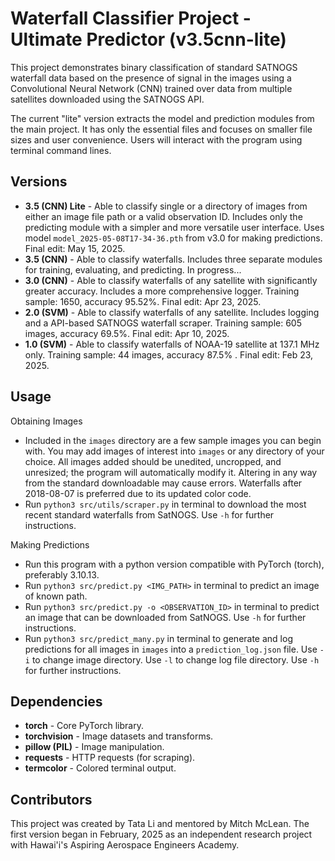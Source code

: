 # Waterfall Classifier Project - Ultimate Predictor (v3.5cnn-lite)

This project demonstrates binary classification of standard SATNOGS waterfall data based on the presence of signal in the images using a Convolutional Neural Network (CNN) trained over data from multiple satellites downloaded using the SATNOGS API.

The current "lite" version extracts the model and prediction modules from the main project. It has only the essential files and focuses on smaller file sizes and user convenience. Users will interact with the program using terminal command lines.

## Versions

* **3.5 (CNN) Lite** - Able to classify single or a directory of images from either an image file path or a valid observation ID. Includes only the predicting module with a simpler and more versatile user interface. Uses model `model_2025-05-08T17-34-36.pth` from v3.0 for making predictions. Final edit: May 15, 2025.
* **3.5 (CNN)** - Able to classify waterfalls. Includes three separate modules for training, evaluating, and predicting. In progress...
* **3.0 (CNN)** - Able to classify waterfalls of any satellite with significantly greater accuracy. Includes a more comprehensive logger. Training sample: 1650, accuracy 95.52%. Final edit: Apr 23, 2025.
* **2.0 (SVM)** - Able to classify waterfalls of any satellite. Includes logging and a API-based SATNOGS waterfall scraper. Training sample: 605 images, accuracy 69.5%. Final edit: Apr 10, 2025.
* **1.0 (SVM)** - Able to classify waterfalls of NOAA-19 satellite at 137.1 MHz only. Training sample: 44 images, accuracy 87.5% . Final edit: Feb 23, 2025.

## Usage

Obtaining Images
* Included in the `images` directory are a few sample images you can begin with. You may add images of interest into `images` or any directory of your choice. All images added should be unedited, uncropped, and unresized; the program will automatically modify it. Altering in any way from the standard downloadable may cause errors. Waterfalls after 2018-08-07 is preferred due to its updated color code.
* Run `python3 src/utils/scraper.py` in terminal to download the most recent standard waterfalls from SatNOGS. Use `-h` for further instructions.

Making Predictions
* Run this program with a python version compatible with PyTorch (torch), preferably 3.10.13.
* Run `python3 src/predict.py <IMG_PATH>` in terminal to predict an image of known path. 
* Run `python3 src/predict.py -o <OBSERVATION_ID>` in terminal to predict an image that can be downloaded from SatNOGS. Use `-h` for further instructions.
* Run `python3 src/predict_many.py` in terminal to generate and log predictions for all images in `images` into a `prediction_log.json` file. Use `-i` to change image directory. Use `-l` to change log file directory. Use `-h` for further instructions.

## Dependencies

* **torch** - Core PyTorch library.
* **torchvision** - Image datasets and transforms.
* **pillow (PIL)** - Image manipulation.
* **requests** - HTTP requests (for scraping).
* **termcolor** - Colored terminal output.

## Contributors

This project was created by Tata Li and mentored by Mitch McLean. The first version began in February, 2025 as an independent research project with Hawai'i's Aspiring Aerospace Engineers Academy. 

